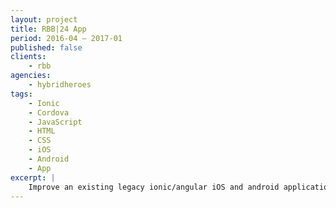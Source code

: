 ```yaml
---
layout: project
title: RBB|24 App
period: 2016-04 – 2017-01
published: false
clients:
    - rbb
agencies:
    - hybridheroes
tags:
    - Ionic
    - Cordova
    - JavaScript
    - HTML
    - CSS
    - iOS
    - Android
    - App
excerpt: |
    Improve an existing legacy ionic/angular iOS and android application with additional features.
---
```

